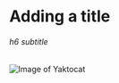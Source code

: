 # Adding a title

###### h6 subtitle

![Image of Yaktocat](https://octodex.github.com/images/yaktocat.png)
